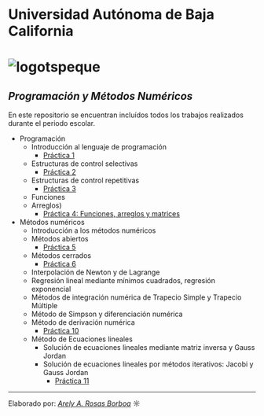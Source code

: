 #       Universidad Autónoma de Baja California
# ![logotspeque](https://user-images.githubusercontent.com/72161582/102661051-f172cb80-4130-11eb-846b-64545b2dde06.jpg)

##       _Programación y Métodos Numéricos_

En este repositorio se encuentran incluídos todos los trabajos realizados durante el periodo escolar. 

* Programación
  - Introducción al lenguaje de programación
    - [Práctica 1](https://github.com/arelyrosas/PyMN2020/tree/main/Pr%C3%A1ctica%201)
  - Estructuras de control selectivas
    - [Práctica 2](https://github.com/arelyrosas/PyMN2020/tree/main/Pr%C3%A1ctica%202)
  - Estructuras de control repetitivas
    - [Práctica 3](https://github.com/arelyrosas/PyMN2020/tree/main/Práctica%203)
  - Funciones
  - Arreglos)
    - [Práctica 4: Funciones, arreglos y matrices]( https://github.com/arelyrosas/PyMN2020/tree/main/Práctica%204)
* Métodos numéricos
  - Introducción a los métodos numéricos
  - Métodos abiertos
    - [Práctica 5](https://github.com/arelyrosas/PyMN2020/tree/main/Práctica%205)
  - Métodos cerrados
    - [Práctica 6](https://github.com/arelyrosas/PyMN2020/tree/main/Práctica%206)
  - Interpolación de Newton y de Lagrange
  - Regresión lineal mediante mínimos cuadrados, regresión exponencial
  - Métodos de integración numérica de Trapecio Simple y Trapecio Múltiple
  - Método de Simpson y diferenciación numérica
  - Método de derivación numérica
    - [Práctica 10](https://github.com/arelyrosas/PyMN2020/blob/main/Práctica%2010/P10_DerivacionNumerica.cpp)
  - Método de Ecuaciones lineales
    - Solución de ecuaciones lineales mediante matriz inversa y Gauss Jordan
    - Solución de ecuaciones lineales por métodos iterativos: Jacobi y Gauss Jordan  
      - [Práctica 11](https://github.com/arelyrosas/PyMN2020/tree/main/Práctica%2011)
      
________________________________________________________________________________________________________________________

Elaborado por: [_Arely A. Rosas Borboa_](https://www.youtube.com/watch?v=cJv3YLxZ2wk) ☼


